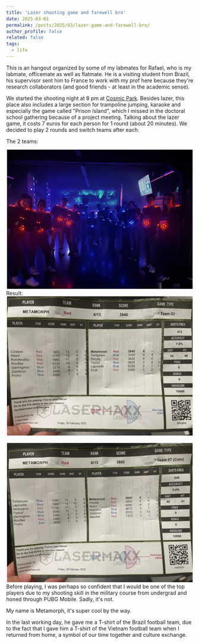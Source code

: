 ```yaml
---
title: 'Lazer shooting game and farewell bro'
date: 2025-03-01
permalink: /posts/2025/03/lazer-game-and-farewell-bro/
author_profile: false
related: false
tags:
  - life
---
```

This is an hangout organized by some of my labmates for Rafael, who is my labmate, officemate as well as flatmate. He is a visiting student from Brazil, his supervisor sent him to France to work with my prof here because they're research collaborators (and good friends - at least in the academic sense).

We started the shooting night at 8 pm at [Cosmic Park](https://www.google.com/maps/place/Cosmic+Park+54/@48.684242,6.2003571,15.94z/data=!4m14!1m7!3m6!1s0x479499787e26db93:0xc362fa5fa4c7833b!2sCosmic+Park+54!8m2!3d48.6848449!4d6.2041101!16s%2Fg%2F11hms47jd1!3m5!1s0x479499787e26db93:0xc362fa5fa4c7833b!8m2!3d48.6848449!4d6.2041101!16s%2Fg%2F11hms47jd1?entry=ttu&g_ep=EgoyMDI1MDMxMS4wIKXMDSoASAFQAw%3D%3D). Besides lazer, this place also includes a large section for trampoline jumping, karaoke and especially the game called "Prison Island", which I missed in the doctoral school gathering because of a project meeting. Talking about the lazer game, it costs 7 euros for each person for 1 round (about 20 minutes). We decided to play 2 rounds and switch teams after each.

The 2 teams:
<div style="text-align: center;">
    <img src="/images/lazer-game-and-farewell-bro/IMG_3960.JPG" alt="Centered Resized Image" width="500" />
</div>
Result:
<div style="text-align: center;">
    <img src="/images/lazer-game-and-farewell-bro/game1.jpg" alt="Centered Resized Image" width="500" />
</div>
<br>
<div style="text-align: center;">
    <img src="/images/lazer-game-and-farewell-bro/game2.jpg" alt="Centered Resized Image" width="500" />
</div>
Before playing, I was perhaps so confident that I would be one of the top players due to my shooting skill in the military course from undergrad and honed through PUBG Mobile. Sadly, it's not. 

My name is Metamorph, it's super cool by the way.

In the last working day, he gave me a T-shirt of the Brazil football team, due to the fact that I gave him a T-shirt of the Vietnam football team when I returned from home, a symbol of our time together and culture exchange.